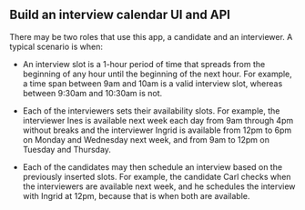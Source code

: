 ## Build an interview calendar UI and API
There may be two roles that use this app, a candidate and an interviewer. A typical scenario is when:

- An interview slot is a 1-hour period of time that spreads from the beginning of any hour until the beginning of the next hour. For example, a time span between 9am and 10am is a valid interview slot, whereas between 9:30am and 10:30am is not.
  
- Each of the interviewers sets their availability slots. For example, the interviewer Ines is available next week each day from 9am through 4pm without breaks and the interviewer Ingrid is available from 12pm to 6pm on Monday and Wednesday next week, and from 9am to 12pm on Tuesday and Thursday.

- Each of the candidates may then schedule an interview based on the previously inserted slots. For example, the candidate Carl checks when the interviewers are available next week, and he schedules the interview with Ingrid at 12pm, because that is when both are available.
  
